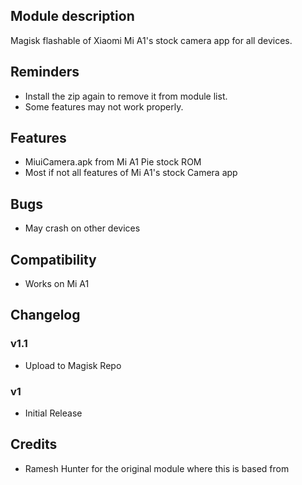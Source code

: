 ## Module description
Magisk flashable of Xiaomi Mi A1's stock camera app for all devices.

## Reminders
* Install the zip again to remove it from module list.
* Some features may not work properly.

## Features
* MiuiCamera.apk from Mi A1 Pie stock ROM
* Most if not all features of Mi A1's stock Camera app

## Bugs
* May crash on other devices

## Compatibility
* Works on Mi A1

## Changelog
### v1.1
* Upload to Magisk Repo

### v1
* Initial Release

## Credits
* Ramesh Hunter for the original module where this is based from
